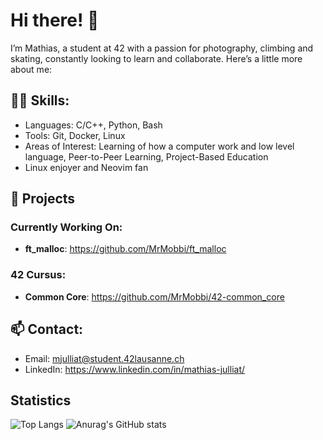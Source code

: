 
# Hi there! 👋

I’m Mathias, a student at 42 with a passion for photography, climbing and skating, constantly looking to learn and collaborate. Here’s a little more about me:

## 👨‍💻 Skills:
- Languages: C/C++, Python, Bash
- Tools: Git, Docker, Linux
- Areas of Interest: Learning of how a computer work and low level language, Peer-to-Peer Learning, Project-Based Education
- Linux enjoyer and Neovim fan

## 🌟 Projects

### Currently Working On:
- **ft_malloc**: https://github.com/MrMobbi/ft_malloc

### 42 Cursus:
- **Common Core**: https://github.com/MrMobbi/42-common_core

## 📫 Contact:
- Email: mjulliat@student.42lausanne.ch
- LinkedIn: https://www.linkedin.com/in/mathias-julliat/




## Statistics
![Top Langs](https://github-readme-stats.vercel.app/api/top-langs/?username=MrMobbi&layout=compact)
![Anurag's GitHub stats](https://github-readme-stats.vercel.app/api?username=MrMobbi&show_icons=true&theme=transparent)
